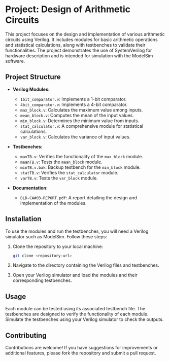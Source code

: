 
# Project: Design of Arithmetic Circuits

This project focuses on the design and implementation of various arithmetic circuits using Verilog. It includes modules for basic arithmetic operations and statistical calculations, along with testbenches to validate their functionalities. The project demonstrates the use of SystemVerilog for hardware description and is intended for simulation with the ModelSim software.

## Project Structure

- **Verilog Modules:**
  - `1bit_comparator.v`: Implements a 1-bit comparator.
  - `4bit_comparator.v`: Implements a 4-bit comparator.
  - `max_block.v`: Calculates the maximum value among inputs.
  - `mean_block.v`: Computes the mean of the input values.
  - `min_block.v`: Determines the minimum value from inputs.
  - `stat_calculator.v`: A comprehensive module for statistical calculations.
  - `var_block.v`: Calculates the variance of input values.

- **Testbenches:**
  - `maxTB.v`: Verifies the functionality of the `max_block` module.
  - `meanTB.v`: Tests the `mean_block` module.
  - `minTB.v.bak`: Backup testbench for the `min_block` module.
  - `statTB.v`: Verifies the `stat_calculator` module.
  - `varTB.v`: Tests the `var_block` module.

- **Documentation:**
  - `DLD-CA#03-REPORT.pdf`: A report detailing the design and implementation of the modules.

## Installation

To use the modules and run the testbenches, you will need a Verilog simulator such as ModelSim. Follow these steps:

1. Clone the repository to your local machine:
   ```bash
   git clone <repository-url>
   ```

2. Navigate to the directory containing the Verilog files and testbenches.

3. Open your Verilog simulator and load the modules and their corresponding testbenches.

## Usage

Each module can be tested using its associated testbench file. The testbenches are designed to verify the functionality of each module. Simulate the testbenches using your Verilog simulator to check the outputs.

## Contributing

Contributions are welcome! If you have suggestions for improvements or additional features, please fork the repository and submit a pull request.
